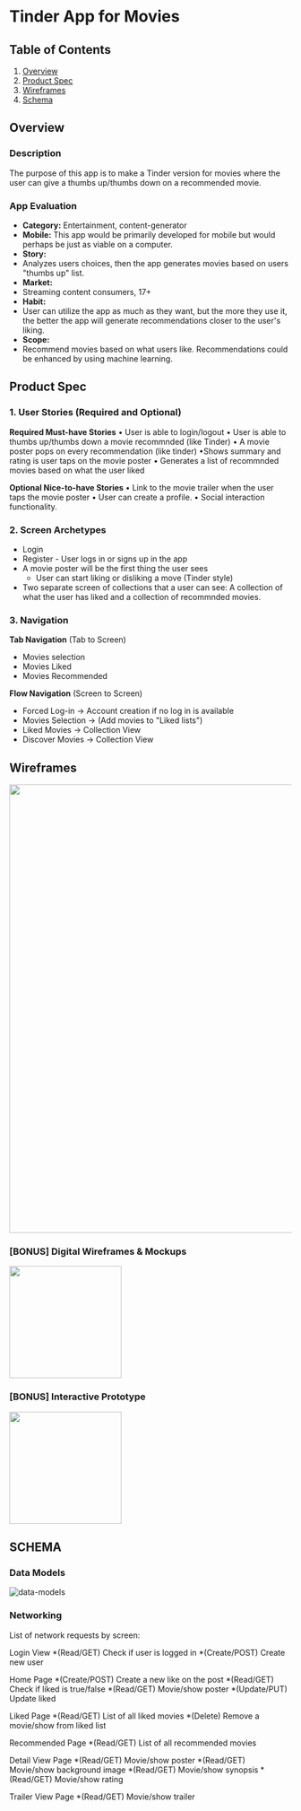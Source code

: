 # Tinder App for Movies

## Table of Contents
1. [Overview](#Overview)
2. [Product Spec](#Product-Spec)
3. [Wireframes](#Wireframes)
4. [Schema](#Schema)

## Overview
### Description
The purpose of this app is to make a Tinder version for movies where the user can give a thumbs up/thumbs down on a recommended movie. 

### App Evaluation
- **Category:** Entertainment, content-generator
- **Mobile:** This app would be primarily developed for mobile but would perhaps be just as viable on a computer.
- **Story:** 
- Analyzes users choices, then the app generates movies based on users "thumbs up" list.
- **Market:** 
- Streaming content consumers, 17+
- **Habit:** 
- User can utilize the app as much as they want, but the more they use it, the better the app will generate recommendations closer to the user's liking.
- **Scope:** 
- Recommend movies based on what users like. Recommendations could be enhanced by using machine learning.

## Product Spec
### 1. User Stories (Required and Optional)

**Required Must-have Stories**
• User is able to login/logout
• User is able to thumbs up/thumbs down a movie recommnded (like Tinder)
• A movie poster pops on every recommendation (like tinder)
•Shows summary and rating is user taps on the movie poster
• Generates a list of recommnded movies based on what the user liked

**Optional Nice-to-have Stories**
• Link to the movie trailer when the user taps the movie poster
• User can create a profile.
• Social interaction functionality.

### 2. Screen Archetypes

* Login
* Register - User logs in or signs up in the app
* A movie poster will be the first thing the user sees
    * User can start liking or disliking a move (Tinder style)
* Two separate screen of collections that a user can see: A collection of what the user has liked and a collection of recommnded movies.

### 3. Navigation

**Tab Navigation** (Tab to Screen)

* Movies selection
* Movies Liked
* Movies Recommended

**Flow Navigation** (Screen to Screen)

* Forced Log-in -> Account creation if no log in is available
* Movies Selection -> (Add movies to "Liked lists")
* Liked Movies -> Collection View
* Discover Movies -> Collection View

## Wireframes

<img src="[img here]" width=800><br>

### [BONUS] Digital Wireframes & Mockups
<img src="[img here]" height=200>

### [BONUS] Interactive Prototype
<img src="[img here]" width=200>

## SCHEMA

### Data Models

![data-models](https://user-images.githubusercontent.com/100539328/197395419-f10f2543-f761-4480-94e6-a4191e51948e.png)

### Networking

List of network requests by screen:

Login View
*(Read/GET) Check if user is logged in
*(Create/POST) Create new user

Home Page
*(Create/POST) Create a new like on the post
*(Read/GET) Check if liked is true/false
*(Read/GET) Movie/show poster
*(Update/PUT) Update liked

Liked Page
*(Read/GET) List of all liked movies
*(Delete) Remove a movie/show from liked list

Recommended Page
*(Read/GET) List of all recommended movies

Detail View Page
*(Read/GET) Movie/show poster
*(Read/GET) Movie/show background image
*(Read/GET) Movie/show synopsis
*(Read/GET) Movie/show rating

Trailer View Page
*(Read/GET) Movie/show trailer
